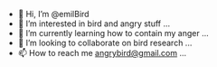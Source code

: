 - 👋 Hi, I’m @emilBird
- 👀 I’m interested in bird and angry stuff ...
- 🌱 I’m currently learning how to contain my anger ...
- 💞️ I’m looking to collaborate on bird research ...
- 📫 How to reach me angrybird@gmail.com ...

<!---
emilBird/emilBird is a ✨ special ✨ repository because its `README.md` (this file) appears on your GitHub profile.
You can click the Preview link to take a look at your changes.
--->

